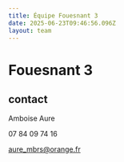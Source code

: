 ```yaml
---
title: Équipe Fouesnant 3
date: 2025-06-23T09:46:56.096Z
layout: team
---
```


# Fouesnant 3



## contact 

 Amboise Aure

07 84 09 74 16

aure_mbrs@orange.fr

